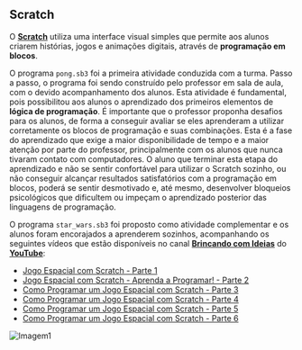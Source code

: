 ## Scratch
O **[Scratch](https://scratch.mit.edu/)** utiliza uma interface visual simples que permite aos alunos criarem histórias, jogos e animações digitais, através de **programação em blocos**.

O programa `pong.sb3` foi a primeira atividade conduzida com a turma. Passo a passo, o programa foi sendo construído pelo professor em sala de aula, com o devido acompanhamento dos alunos. Esta atividade é fundamental, pois possibilitou aos alunos o aprendizado dos primeiros elementos de **lógica de programação**. É importante que o professor proponha desafios para os alunos, de forma a conseguir avaliar se eles aprenderam a utilizar corretamente os blocos de programação e suas combinações. Esta é a fase do aprendizado que exige a maior disponibilidade de tempo e a maior atenção por parte do professor, principalmente com os alunos que nunca tivaram contato com computadores. O aluno que terminar esta etapa do aprendizado e não se sentir confortável para utilizar o Scratch sozinho, ou não conseguir alcançar resultados satisfatórios com a programação em blocos, poderá se sentir desmotivado e, até mesmo, desenvolver bloqueios psicológicos que dificultem ou impeçam o aprendizado posterior das linguagens de programação.

O programa `star_wars.sb3` foi proposto como atividade complementar e os alunos foram encorajados a aprenderem sozinhos, acompanhando os seguintes vídeos que estão disponíveis no canal **[Brincando com Ideias](https://www.youtube.com/c/BrincandocomIdeias)** do **[YouTube](https://www.youtube.com/)**:
- [Jogo Espacial com Scratch - Parte 1](https://www.youtube.com/watch?v=7-yd-l-N310&t=61s)
- [Jogo Espacial com Scratch - Aprenda a Programar! - Parte 2](https://www.youtube.com/watch?v=SLZ3jjSZ3Ag&t=66s)
- [Como Programar um Jogo Espacial com Scratch - Parte 3](https://www.youtube.com/watch?v=kXbD5U77uPY)
- [Como Programar um Jogo Espacial com Scratch - Parte 4](https://www.youtube.com/watch?v=1bax3FcwRN8)
- [Como Programar um Jogo Espacial com Scratch - Parte 5](https://www.youtube.com/watch?v=zqhWKmlq3A4)
- [Como Programar um Jogo Espacial com Scratch - Parte 6](https://www.youtube.com/watch?v=FK8Mq8RGIzw)

![Imagem1](https://user-images.githubusercontent.com/100809861/176980617-a243f060-fd3c-42ff-8413-5e42bc0fb433.png)
